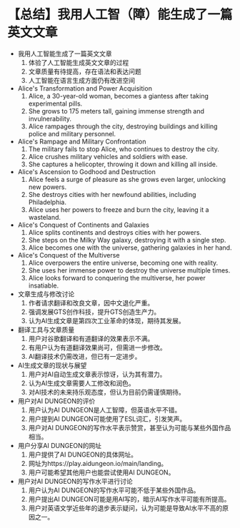 # 【总结】我用人工智（障）能生成了一篇英文文章

-   我用人工智能生成了一篇英文文章
    1.  体验了人工智能生成英文文章的过程
    2.  文章质量有待提高，存在语法和表达问题
    3.  人工智能在语言生成方面仍有改进空间
-   Alice's Transformation and Power Acquisition
    1.  Alice, a 30-year-old woman, becomes a giantess after taking experimental pills.
    2.  She grows to 175 meters tall, gaining immense strength and invulnerability.
    3.  Alice rampages through the city, destroying buildings and killing police and military personnel.
-   Alice's Rampage and Military Confrontation
    1.  The military fails to stop Alice, who continues to destroy the city.
    2.  Alice crushes military vehicles and soldiers with ease.
    3.  She captures a helicopter, throwing it down and killing all inside.
-   Alice's Ascension to Godhood and Destruction
    1.  Alice feels a surge of pleasure as she grows even larger, unlocking new powers.
    2.  She destroys cities with her newfound abilities, including Philadelphia.
    3.  Alice uses her powers to freeze and burn the city, leaving it a wasteland.
-   Alice's Conquest of Continents and Galaxies
    1.  Alice splits continents and destroys cities with her powers.
    2.  She steps on the Milky Way galaxy, destroying it with a single step.
    3.  Alice becomes one with the universe, gathering galaxies in her hand.
-   Alice's Conquest of the Multiverse
    1.  Alice overpowers the entire universe, becoming one with reality.
    2.  She uses her immense power to destroy the universe multiple times.
    3.  Alice looks forward to conquering the multiverse, her power insatiable.
-   文章生成与修改讨论
    1.  作者请求翻译和改良文章，因中文退化严重。
    2.  强调发展GTS创作科技，提升GTS创造生产力。
    3.  认为AI生成文章是第四次工业革命的体现，期待其发展。
-   翻译工具与文章质量
    1.  用户对谷歌翻译和有道翻译的效果表示不满。
    2.  有用户认为有道翻译效果尚可，但需进一步修改。
    3.  AI翻译技术仍需改进，但已有一定进步。
-   AI生成文章的现状与展望
    1.  用户对AI自动生成文章表示惊讶，认为其有潜力。
    2.  认为AI生成文章需要人工修改和润色。
    3.  对AI技术的未来持乐观态度，但认为目前仍需谨慎期待。
-   用户对AI DUNGEON的评价
    1.  用户认为AI DUNGEON是人工智障，但英语水平不错。
    2.  用户提到AI DUNGEON可能使用了ESL词汇，引发笑声。
    3.  用户对AI DUNGEON的写作水平表示赞赏，甚至认为可能与某些外国作品相当。
-   用户分享AI DUNGEON的网址
    1.  用户提供了AI DUNGEON的具体网址。
    2.  网址为https://play.aidungeon.io/main/landing。
    3.  用户可能希望其他用户也能尝试使用AI DUNGEON。
-   用户对AI DUNGEON的写作水平进行讨论
    1.  用户认为AI DUNGEON的写作水平可能不低于某些外国作品。
    2.  用户提出AI DUNGEON可能是用AI写的，暗示AI写作水平可能有所提高。
    3.  用户对英语文学近些年的退步表示疑问，认为可能是导致AI水平不高的原因之一。
